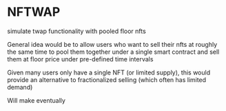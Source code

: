# NFTWAP
simulate twap functionality with pooled floor nfts 

General idea would be to allow users who want to sell their nfts at roughly the same time to
pool them together under a single smart contract and sell them at floor price under pre-defined
time intervals

Given many users only have a single NFT (or limited supply), this would provide an alternative
to fractionalized selling (which often has limited demand)

Will make eventually
